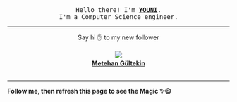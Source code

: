 <p align='center'>
    <samp>Hello there! I'm <b><a href='https://github.com/abdelyouni'>YOUNI</a></b>.<br>
        I'm a Computer Science engineer.
    </samp>
</p>
<hr>
<p align='center'>
    <span>Say hi ✋ to my new follower </span></br></br>
    <img src='https://itspot.ma/github/mgmetehan_avatar.png'><b></br>
    <a href='https://github.com/mgmetehan'>Metehan Gültekin</a></b></br></br>
</p>
<hr>
<b>Follow me, then refresh this page to see the Magic ✨😉</b>